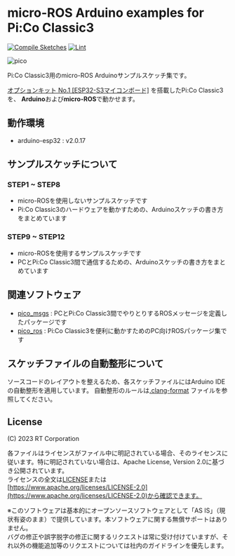 # micro-ROS Arduino examples for Pi:Co Classic3

[![Compile Sketches](https://github.com/rt-net/pico_micro_ros_arduino_examples/actions/workflows/compile-sketches.yaml/badge.svg)](https://github.com/rt-net/pico_micro_ros_arduino_examples/actions/workflows/compile-sketches.yaml)
[![Lint](https://github.com/rt-net/pico_micro_ros_arduino_examples/actions/workflows/lint.yaml/badge.svg)](https://github.com/rt-net/pico_micro_ros_arduino_examples/actions/workflows/lint.yaml)

![pico](https://rt-net.github.io/images/pico/PiCo_ESP32_500x500.png)

Pi:Co Classic3用のmicro-ROS Arduinoサンプルスケッチ集です。

[オプションキット No.1 [ESP32-S3マイコンボード]](https://www.rt-shop.jp/index.php?main_page=product_info&products_id=4131)
を搭載したPi:Co Classic3を、
**Arduino**および**micro-ROS**で動かせます。

## 動作環境

- arduino-esp32 : v2.0.17

## サンプルスケッチについて

### STEP1 ~ STEP8

- micro-ROSを使用しないサンプルスケッチです
- Pi:Co Classic3のハードウェアを動かすための、Arduinoスケッチの書き方をまとめています

### STEP9 ~ STEP12

- micro-ROSを使用するサンプルスケッチです
- PCとPi:Co Classic3間で通信するための、Arduinoスケッチの書き方をまとめています

## 関連ソフトウェア

- [pico_msgs](https://github.com/rt-net/pico_msgs) : PCとPi:Co Classic3間でやりとりするROSメッセージを定義したパッケージです
- [pico_ros](https://github.com/rt-net/pico_ros) : Pi:Co Classic3を便利に動かすためのPC向けROSパッケージ集です

## スケッチファイルの自動整形について

ソースコードのレイアウトを整えるため、各スケッチファイルにはArduino IDEの自動整形を適用しています。
自動整形のルールは[.clang-format](.clang-format) ファイルを参照してください。

## License

(C) 2023 RT Corporation

各ファイルはライセンスがファイル中に明記されている場合、そのライセンスに従います。特に明記されていない場合は、Apache License, Version 2.0に基づき公開されています。  
ライセンスの全文は[LICENSE](./LICENSE)または[https://www.apache.org/licenses/LICENSE-2.0](https://www.apache.org/licenses/LICENSE-2.0)から確認できます。

※このソフトウェアは基本的にオープンソースソフトウェアとして「AS IS」（現状有姿のまま）で提供しています。本ソフトウェアに関する無償サポートはありません。  
バグの修正や誤字脱字の修正に関するリクエストは常に受け付けていますが、それ以外の機能追加等のリクエストについては社内のガイドラインを優先します。
